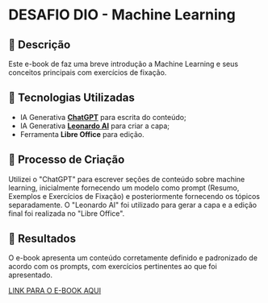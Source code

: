 # DESAFIO DIO - Machine Learning

## 📒 Descrição
Este e-book de faz uma breve introdução a Machine Learning e seus conceitos principais com exercícios de fixação.

## 🤖 Tecnologias Utilizadas
- IA Generativa **[ChatGPT](https://chat.openai.com)** para escrita do conteúdo;
- IA Generativa **[Leonardo AI](https://leonardo.ai)** para criar a capa;
- Ferramenta **Libre Office** para edição.

## 🧐 Processo de Criação
Utilizei o "ChatGPT" para escrever seções de conteúdo sobre machine learning, inicialmente fornecendo um modelo como prompt (Resumo, Exemplos e Exercícios de Fixação) e posteriormente fornecendo os tópicos separadamente. O "Leonardo AI" foi utilizado para gerar a capa e a edição final foi realizada no "Libre Office".

## 🚀 Resultados
O e-book apresenta um conteúdo corretamente definido e padronizado de acordo com os prompts, com exercícios pertinentes ao que foi apresentado.

[LINK PARA O E-BOOK AQUI](https://drive.google.com/file/d/1Hhl7B5TgvLQ6U1hyetHtuHx84Qr_XRhW/view?usp=sharing)

